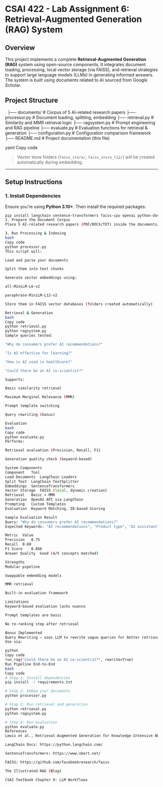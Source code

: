 # CSAI 422 - Lab Assignment 6: Retrieval-Augmented Generation (RAG) System

## Overview

This project implements a complete **Retrieval-Augmented Generation (RAG)** system using open-source components. It integrates document loading, processing, local vector storage (via FAISS), and retrieval strategies to support large language models (LLMs) in generating informed answers. The system is built using documents related to AI sourced from Google Scholar.

## Project Structure

.
├── documents/ # Corpus of 5 AI-related research papers
├── processor.py # Document loading, splitting, embedding
├── retrieval.py # Similarity and MMR retrieval logic
├── ragsystem.py # Prompt engineering and RAG pipeline
├── evaluate.py # Evaluation functions for retrieval & generation
├── configuration.py # Configuration comparison framework
├── README.md # Project documentation (this file)

yaml
Copy code

> Vector store folders (`faiss_store/`, `faiss_store_l12/`) will be created automatically during embedding.

---

## Setup Instructions

### 1. Install Dependencies

Ensure you're using **Python 3.10+**. Then install the required packages:

```bash
pip install langchain sentence-transformers faiss-cpu openai python-docx PyPDF2
2. Prepare the Document Corpus
Place 5 AI-related research papers (PDF/DOCX/TXT) inside the documents/ folder.

3. Run Processing & Indexing
bash
Copy code
python processor.py
This script will:

Load and parse your documents

Split them into text chunks

Generate vector embeddings using:

all-MiniLM-L6-v2

paraphrase-MiniLM-L12-v2

Store them in FAISS vector databases (folders created automatically)

Retrieval & Generation
bash
Copy code
python retrieval.py
python ragsystem.py
Sample queries tested:

"Why do consumers prefer AI recommendations?"

"Is AI effective for learning?"

"How is AI used in healthcare?"

"Could there be an AI co-scientist?"

Supports:

Basic similarity retrieval

Maximum Marginal Relevance (MMR)

Prompt template switching

Query rewriting (bonus)

Evaluation
bash
Copy code
python evaluate.py
Performs:

Retrieval evaluation (Precision, Recall, F1)

Generation quality check (keyword-based)

System Components
Component	Tool
Load Documents	LangChain Loaders
Split Text	LangChain TextSplitter
Embeddings	SentenceTransformers
Vector Storage	FAISS (local, dynamic creation)
Retrieval	Basic + MMR
Generation	OpenAI API via LangChain
Prompting	Custom Templates
Evaluation	Keyword Matching, ID-based Scoring

Sample Evaluation Result
Query: "Why do consumers prefer AI recommendations?"
Expected Keywords: "AI recommendations", "Product type", "AI assistant", "Competence perception"

Metric	Value
Precision	0.75
Recall	0.60
F1 Score	0.666
Answer Quality	Good (4/5 concepts matched)

Strengths
Modular pipeline

Swappable embedding models

MMR retrieval

Built-in evaluation framework

Limitations
Keyword-based evaluation lacks nuance

Prompt templates are basic

No re-ranking step after retrieval

Bonus Implemented
Query Rewriting — uses LLM to rewrite vague queries for better retrieval.
Use via:

python
Copy code
run_rag("Could there be an AI co-scientist?", rewrite=True)
Run Pipeline End-to-End
bash
Copy code
# Step 1: Install dependencies
pip install -r requirements.txt

# Step 2: Embed your documents
python processor.py

# Step 3: Run retrieval and generation
python retrieval.py
python ragsystem.py

# Step 4: Run evaluation
python evaluate.py
References
Lewis et al., Retrieval-Augmented Generation for Knowledge-Intensive NLP Tasks

LangChain Docs: https://python.langchain.com/

SentenceTransformers: https://www.sbert.net/

FAISS: https://github.com/facebookresearch/faiss

The Illustrated RAG (Blog)

CSAI Textbook Chapter 9: LLM Workflows

